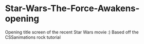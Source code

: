 # Star-Wars-The-Force-Awakens-opening
Opening title screen of the recent Star Wars movie :)
Based off the CSSanimations rock tutorial
